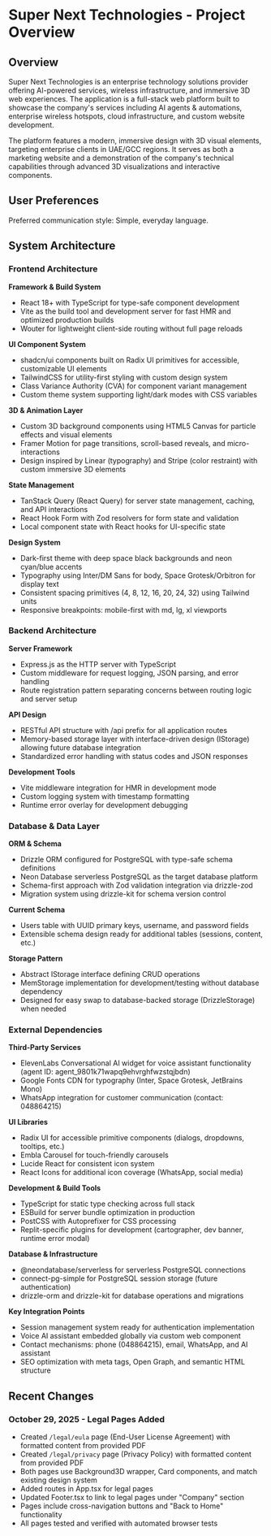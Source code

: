 # Super Next Technologies - Project Overview

## Overview

Super Next Technologies is an enterprise technology solutions provider offering AI-powered services, wireless infrastructure, and immersive 3D web experiences. The application is a full-stack web platform built to showcase the company's services including AI agents & automations, enterprise wireless hotspots, cloud infrastructure, and custom website development.

The platform features a modern, immersive design with 3D visual elements, targeting enterprise clients in UAE/GCC regions. It serves as both a marketing website and a demonstration of the company's technical capabilities through advanced 3D visualizations and interactive components.

## User Preferences

Preferred communication style: Simple, everyday language.

## System Architecture

### Frontend Architecture

**Framework & Build System**
- React 18+ with TypeScript for type-safe component development
- Vite as the build tool and development server for fast HMR and optimized production builds
- Wouter for lightweight client-side routing without full page reloads

**UI Component System**
- shadcn/ui components built on Radix UI primitives for accessible, customizable UI elements
- TailwindCSS for utility-first styling with custom design system
- Class Variance Authority (CVA) for component variant management
- Custom theme system supporting light/dark modes with CSS variables

**3D & Animation Layer**
- Custom 3D background components using HTML5 Canvas for particle effects and visual elements
- Framer Motion for page transitions, scroll-based reveals, and micro-interactions
- Design inspired by Linear (typography) and Stripe (color restraint) with custom immersive 3D elements

**State Management**
- TanStack Query (React Query) for server state management, caching, and API interactions
- React Hook Form with Zod resolvers for form state and validation
- Local component state with React hooks for UI-specific state

**Design System**
- Dark-first theme with deep space black backgrounds and neon cyan/blue accents
- Typography using Inter/DM Sans for body, Space Grotesk/Orbitron for display text
- Consistent spacing primitives (4, 8, 12, 16, 20, 24, 32) using Tailwind units
- Responsive breakpoints: mobile-first with md, lg, xl viewports

### Backend Architecture

**Server Framework**
- Express.js as the HTTP server with TypeScript
- Custom middleware for request logging, JSON parsing, and error handling
- Route registration pattern separating concerns between routing logic and server setup

**API Design**
- RESTful API structure with /api prefix for all application routes
- Memory-based storage layer with interface-driven design (IStorage) allowing future database integration
- Standardized error handling with status codes and JSON responses

**Development Tools**
- Vite middleware integration for HMR in development mode
- Custom logging system with timestamp formatting
- Runtime error overlay for development debugging

### Database & Data Layer

**ORM & Schema**
- Drizzle ORM configured for PostgreSQL with type-safe schema definitions
- Neon Database serverless PostgreSQL as the target database platform
- Schema-first approach with Zod validation integration via drizzle-zod
- Migration system using drizzle-kit for schema version control

**Current Schema**
- Users table with UUID primary keys, username, and password fields
- Extensible schema design ready for additional tables (sessions, content, etc.)

**Storage Pattern**
- Abstract IStorage interface defining CRUD operations
- MemStorage implementation for development/testing without database dependency
- Designed for easy swap to database-backed storage (DrizzleStorage) when needed

### External Dependencies

**Third-Party Services**
- ElevenLabs Conversational AI widget for voice assistant functionality (agent ID: agent_9801k71wapq9ehvrghfwzstqjbdn)
- Google Fonts CDN for typography (Inter, Space Grotesk, JetBrains Mono)
- WhatsApp integration for customer communication (contact: 048864215)

**UI Libraries**
- Radix UI for accessible primitive components (dialogs, dropdowns, tooltips, etc.)
- Embla Carousel for touch-friendly carousels
- Lucide React for consistent icon system
- React Icons for additional icon coverage (WhatsApp, social media)

**Development & Build Tools**
- TypeScript for static type checking across full stack
- ESBuild for server bundle optimization in production
- PostCSS with Autoprefixer for CSS processing
- Replit-specific plugins for development (cartographer, dev banner, runtime error modal)

**Database & Infrastructure**
- @neondatabase/serverless for serverless PostgreSQL connections
- connect-pg-simple for PostgreSQL session storage (future authentication)
- drizzle-orm and drizzle-kit for database operations and migrations

**Key Integration Points**
- Session management system ready for authentication implementation
- Voice AI assistant embedded globally via custom web component
- Contact mechanisms: phone (048864215), email, WhatsApp, and AI assistant
- SEO optimization with meta tags, Open Graph, and semantic HTML structure

## Recent Changes

### October 29, 2025 - Legal Pages Added
- Created `/legal/eula` page (End-User License Agreement) with formatted content from provided PDF
- Created `/legal/privacy` page (Privacy Policy) with formatted content from provided PDF
- Both pages use Background3D wrapper, Card components, and match existing design system
- Added routes in App.tsx for legal pages
- Updated Footer.tsx to link to legal pages under "Company" section
- Pages include cross-navigation buttons and "Back to Home" functionality
- All pages tested and verified with automated browser tests